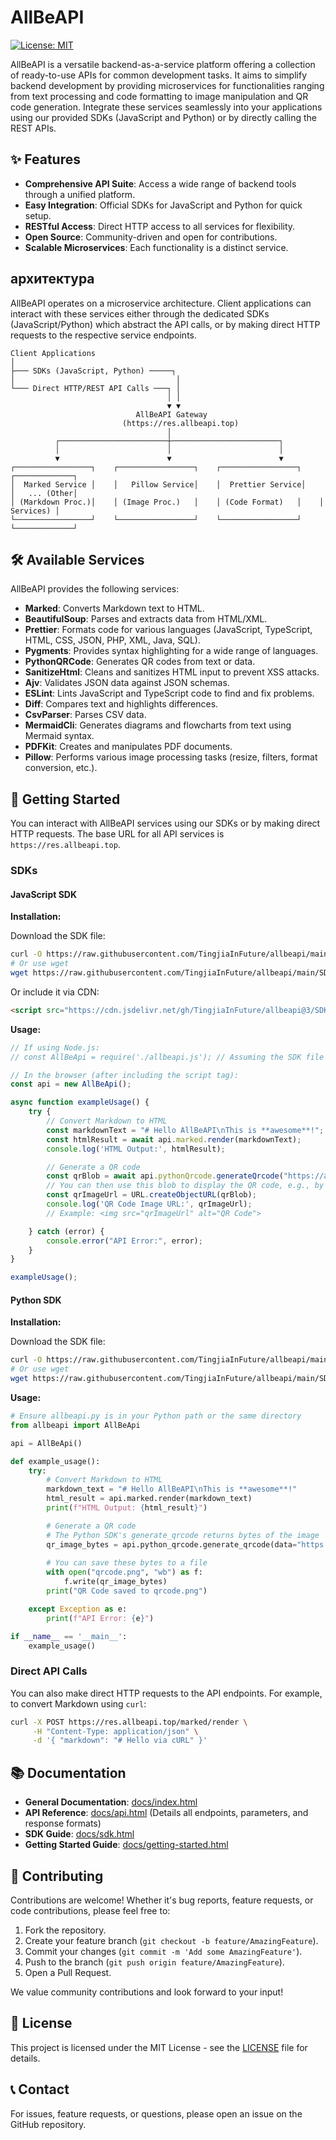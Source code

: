 # AllBeAPI

[![License: MIT](https://img.shields.io/badge/License-MIT-yellow.svg)](https://opensource.org/licenses/MIT)
<!-- Add other badges if available, e.g., build status, version -->

AllBeAPI is a versatile backend-as-a-service platform offering a collection of ready-to-use APIs for common development tasks. It aims to simplify backend development by providing microservices for functionalities ranging from text processing and code formatting to image manipulation and QR code generation. Integrate these services seamlessly into your applications using our provided SDKs (JavaScript and Python) or by directly calling the REST APIs.

## ✨ Features

*   **Comprehensive API Suite**: Access a wide range of backend tools through a unified platform.
*   **Easy Integration**: Official SDKs for JavaScript and Python for quick setup.
*   **RESTful Access**: Direct HTTP access to all services for flexibility.
*   **Open Source**: Community-driven and open for contributions.
*   **Scalable Microservices**: Each functionality is a distinct service.

##  архитектура

AllBeAPI operates on a microservice architecture. Client applications can interact with these services either through the dedicated SDKs (JavaScript/Python) which abstract the API calls, or by making direct HTTP requests to the respective service endpoints.

```
Client Applications
│
├─── SDKs (JavaScript, Python) ─────┐
│                                    │
└─── Direct HTTP/REST API Calls ───┐ │
                                   │ │
                                   ▼ ▼
                            AllBeAPI Gateway
                         (https://res.allbeapi.top)
                                   │
          ┌────────────────────────┼────────────────────────┐
          │                        │                        │
          ▼                        ▼                        ▼
┌─────────────────┐    ┌─────────────────┐    ┌─────────────────┐    ┌─────────────┐
│  Marked Service │    │   Pillow Service│    │  Prettier Service│    │   ... (Other│
│ (Markdown Proc.)│    │ (Image Proc.)   │    │ (Code Format)   │    │   Services) │
└─────────────────┘    └─────────────────┘    └─────────────────┘    └─────────────┘
```

## 🛠️ Available Services

AllBeAPI provides the following services:

*   **Marked**: Converts Markdown text to HTML.
*   **BeautifulSoup**: Parses and extracts data from HTML/XML.
*   **Prettier**: Formats code for various languages (JavaScript, TypeScript, HTML, CSS, JSON, PHP, XML, Java, SQL).
*   **Pygments**: Provides syntax highlighting for a wide range of languages.
*   **PythonQRCode**: Generates QR codes from text or data.
*   **SanitizeHtml**: Cleans and sanitizes HTML input to prevent XSS attacks.
*   **Ajv**: Validates JSON data against JSON schemas.
*   **ESLint**: Lints JavaScript and TypeScript code to find and fix problems.
*   **Diff**: Compares text and highlights differences.
*   **CsvParser**: Parses CSV data.
*   **MermaidCli**: Generates diagrams and flowcharts from text using Mermaid syntax.
*   **PDFKit**: Creates and manipulates PDF documents.
*   **Pillow**: Performs various image processing tasks (resize, filters, format conversion, etc.).

## 🚀 Getting Started

You can interact with AllBeAPI services using our SDKs or by making direct HTTP requests. The base URL for all API services is `https://res.allbeapi.top`.

### SDKs

#### JavaScript SDK

**Installation:**

Download the SDK file:
```bash
curl -O https://raw.githubusercontent.com/TingjiaInFuture/allbeapi/main/SDK/JavaScript/allbeapi.js
# Or use wget
wget https://raw.githubusercontent.com/TingjiaInFuture/allbeapi/main/SDK/JavaScript/allbeapi.js
```

Or include it via CDN:
```html
<script src="https://cdn.jsdelivr.net/gh/TingjiaInFuture/allbeapi@3/SDK/JavaScript/allbeapi.js"></script>
```

**Usage:**
```javascript
// If using Node.js:
// const AllBeApi = require('./allbeapi.js'); // Assuming the SDK file is in the same directory

// In the browser (after including the script tag):
const api = new AllBeApi();

async function exampleUsage() {
    try {
        // Convert Markdown to HTML
        const markdownText = "# Hello AllBeAPI\nThis is **awesome**!";
        const htmlResult = await api.marked.render(markdownText);
        console.log('HTML Output:', htmlResult);

        // Generate a QR code
        const qrBlob = await api.pythonQrcode.generateQrcode("https://allbeapi.top");
        // You can then use this blob to display the QR code, e.g., by creating an object URL
        const qrImageUrl = URL.createObjectURL(qrBlob);
        console.log('QR Code Image URL:', qrImageUrl);
        // Example: <img src="qrImageUrl" alt="QR Code">

    } catch (error) {
        console.error("API Error:", error);
    }
}

exampleUsage();
```

#### Python SDK

**Installation:**

Download the SDK file:
```bash
curl -O https://raw.githubusercontent.com/TingjiaInFuture/allbeapi/main/SDK/Python/allbeapi.py
# Or use wget
wget https://raw.githubusercontent.com/TingjiaInFuture/allbeapi/main/SDK/Python/allbeapi.py
```

**Usage:**
```python
# Ensure allbeapi.py is in your Python path or the same directory
from allbeapi import AllBeApi

api = AllBeApi()

def example_usage():
    try:
        # Convert Markdown to HTML
        markdown_text = "# Hello AllBeAPI\nThis is **awesome**!"
        html_result = api.marked.render(markdown_text)
        print(f"HTML Output: {html_result}")

        # Generate a QR code
        # The Python SDK's generate_qrcode returns bytes of the image
        qr_image_bytes = api.python_qrcode.generate_qrcode(data="https://allbeapi.top", image_format="png")
        
        # You can save these bytes to a file
        with open("qrcode.png", "wb") as f:
            f.write(qr_image_bytes)
        print("QR Code saved to qrcode.png")

    except Exception as e:
        print(f"API Error: {e}")

if __name__ == '__main__':
    example_usage()
```

### Direct API Calls

You can also make direct HTTP requests to the API endpoints. For example, to convert Markdown using `curl`:

```bash
curl -X POST https://res.allbeapi.top/marked/render \
     -H "Content-Type: application/json" \
     -d '{ "markdown": "# Hello via cURL" }'
```

## 📚 Documentation

*   **General Documentation**: [docs/index.html](docs/index.html)
*   **API Reference**: [docs/api.html](docs/api.html) (Details all endpoints, parameters, and response formats)
*   **SDK Guide**: [docs/sdk.html](docs/sdk.html)
*   **Getting Started Guide**: [docs/getting-started.html](docs/getting-started.html)

## 🤝 Contributing

Contributions are welcome! Whether it's bug reports, feature requests, or code contributions, please feel free to:

1.  Fork the repository.
2.  Create your feature branch (`git checkout -b feature/AmazingFeature`).
3.  Commit your changes (`git commit -m 'Add some AmazingFeature'`).
4.  Push to the branch (`git push origin feature/AmazingFeature`).
5.  Open a Pull Request.

We value community contributions and look forward to your input!

## 📜 License

This project is licensed under the MIT License - see the [LICENSE](LICENSE) file for details.

## 📞 Contact

For issues, feature requests, or questions, please open an issue on the GitHub repository.
